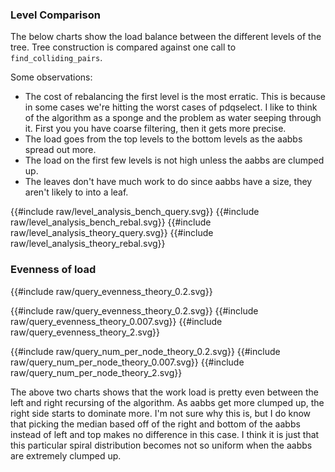 
### Level Comparison

The below charts show the load balance between the different levels of the tree. 
Tree construction is compared against one call to `find_colliding_pairs`.

Some observations:
* The cost of rebalancing the first level is the most erratic. 
    This is because in some cases we're hitting the worst cases of pdqselect.
	I like to think of the algorithm as a sponge and the problem as water seeping through it.
	First you you have coarse filtering, then it gets more precise.
* The load goes from the top levels to the bottom levels as the aabbs spread out more.
* The load on the first few levels is not high unless the aabbs are clumped up. 
* The leaves don't have much work to do since aabbs have a size, they aren't likely to 
  into a leaf.




<link rel="stylesheet" href="css/poloto.css">
{{#include raw/level_analysis_bench_query.svg}}
{{#include raw/level_analysis_bench_rebal.svg}}
{{#include raw/level_analysis_theory_query.svg}}
{{#include raw/level_analysis_theory_rebal.svg}}



### Evenness of load


{{#include raw/query_evenness_theory_0.2.svg}}

{{#include raw/query_evenness_theory_0.2.svg}}
{{#include raw/query_evenness_theory_0.007.svg}}
{{#include raw/query_evenness_theory_2.svg}}

{{#include raw/query_num_per_node_theory_0.2.svg}}
{{#include raw/query_num_per_node_theory_0.007.svg}}
{{#include raw/query_num_per_node_theory_2.svg}}



The above two charts shows that the work load is pretty even between the left and right recursing of the algorithm.
As aabbs get more clumped up, the right side starts to dominate more. I'm not sure why this is, but I do know that picking the median based off of the right and bottom of the aabbs instead of left and top makes no difference in this case. I think it is just that this particular spiral distribution becomes not so uniform when the aabbs are extremely clumped up.



